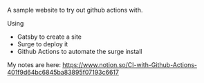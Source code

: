 A sample website to try out github actions with. 

Using
- Gatsby to create a site
- Surge to deploy it
- Github Actions to automate the surge install

My notes are here:
https://www.notion.so/CI-with-Github-Actions-401f9d64bc6845ba83895f07193c6617

